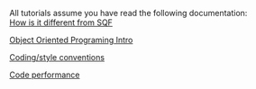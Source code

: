 All tutorials assume you have read the following documentation:\
[How is it different from SQF](https://community.bistudio.com/wiki/Arma_Reforger:From_SQF_to_Enforce_Script)

[Object Oriented Programing Intro
](https://community.bistudio.com/wiki/Arma_Reforger:Object_Oriented_Programming_Basics)

[Coding/style conventions](https://community.bistudio.com/wiki/Arma_Reforger:Scripting:_Best_Practices)

[Code performance](https://community.bistudio.com/wiki/Arma_Reforger:Scripting_Performance)
